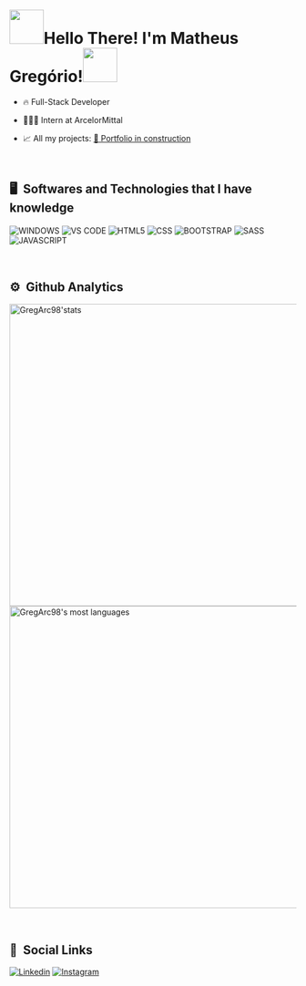 <h1> <img src='https://user-images.githubusercontent.com/102739750/164738431-65529989-d504-47fc-98c3-577a0af29049.gif'  height='60px'>Hello There! I'm Matheus Gregório!<img src='https://user-images.githubusercontent.com/102739750/164738431-65529989-d504-47fc-98c3-577a0af29049.gif'  height='60px'> </h1>
  
  - 🔥 Full-Stack Developer
  
  - 👨🏾‍💻 Intern at ArcelorMittal
  
  - 📈 All my projects: [🚨 Portfolio in construction]()
  
  <br>
  
  ## 🖥️ &nbsp;Softwares and Technologies that I have knowledge 
 <p> 
<img align='center' alt='WINDOWS' src='https://img.shields.io/badge/Windows-0078D6?style=for-the-badge&logo=windows&logoColor=white'>
<img align='center' alt='VS CODE' src='https://img.shields.io/badge/Made%20for-VSCode-1f425f.svg'> 
<img align='center' alt='HTML5' src='https://img.shields.io/badge/HTML5-E34F26?style=for-the-badge&logo=html5&logoColor=white'> 
<img align='center' alt='CSS' src='https://img.shields.io/badge/CSS3-1572B6?style=for-the-badge&logo=css3&logoColor=white'> 
<img align='center' alt='BOOTSTRAP' src='https://img.shields.io/badge/Bootstrap-563D7C?style=for-the-badge&logo=bootstrap&logoColor=white'>
<img align='center' alt='SASS' src='https://img.shields.io/badge/Sass-CC6699?style=for-the-badge&logo=sass&logoColor=white'>
<img align='center' alt='JAVASCRIPT' src='https://img.shields.io/badge/JavaScript-323330?style=for-the-badge&logo=javascript&logoColor=F7DF1E'>
</p>  
  <br>
  
## ⚙️ &nbsp;Github Analytics

<p align='left'>
  <img width='530em' src="https://github-readme-stats.vercel.app/api?username=GregArc98&show_icons=true&theme=merko" alt="GregArc98'stats">
  <img width='530em' src="https://github-readme-stats.vercel.app/api/top-langs/?username=GregArc98&layout=compact&theme=merko" alt="GregArc98's most languages">
</p>

<br>

## 📱 &nbsp;Social Links
[![Linkedin](https://img.shields.io/badge/LinkedIn-0077B5?style=for-the-badge&logo=linkedin&logoColor=white)](https://www.linkedin.com/in/matheus-greg%C3%B3rio-muniz-arcanjo-b49978212/)
[![Instagram](https://img.shields.io/badge/Instagram-E4405F?style=for-the-badge&logo=instagram&logoColor=white)](https://www.instagram.com/matgarc17/)


